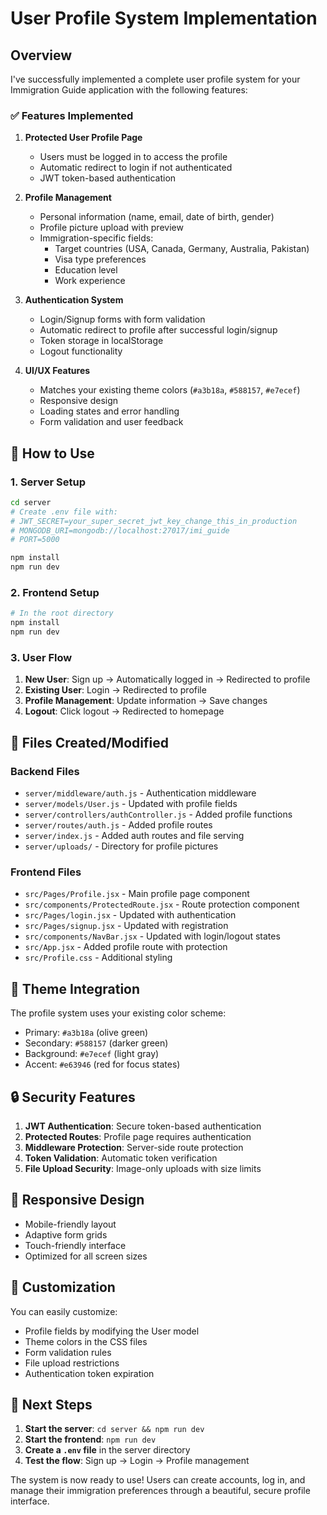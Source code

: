 # User Profile System Implementation

## Overview
I've successfully implemented a complete user profile system for your Immigration Guide application with the following features:

### ✅ Features Implemented

1. **Protected User Profile Page**
   - Users must be logged in to access the profile
   - Automatic redirect to login if not authenticated
   - JWT token-based authentication

2. **Profile Management**
   - Personal information (name, email, date of birth, gender)
   - Profile picture upload with preview
   - Immigration-specific fields:
     - Target countries (USA, Canada, Germany, Australia, Pakistan)
     - Visa type preferences
     - Education level
     - Work experience

3. **Authentication System**
   - Login/Signup forms with form validation
   - Automatic redirect to profile after successful login/signup
   - Token storage in localStorage
   - Logout functionality

4. **UI/UX Features**
   - Matches your existing theme colors (`#a3b18a`, `#588157`, `#e7ecef`)
   - Responsive design
   - Loading states and error handling
   - Form validation and user feedback

## 🚀 How to Use

### 1. Server Setup
```bash
cd server
# Create .env file with:
# JWT_SECRET=your_super_secret_jwt_key_change_this_in_production
# MONGODB_URI=mongodb://localhost:27017/imi_guide
# PORT=5000

npm install
npm run dev
```

### 2. Frontend Setup
```bash
# In the root directory
npm install
npm run dev
```

### 3. User Flow
1. **New User**: Sign up → Automatically logged in → Redirected to profile
2. **Existing User**: Login → Redirected to profile
3. **Profile Management**: Update information → Save changes
4. **Logout**: Click logout → Redirected to homepage

## 📁 Files Created/Modified

### Backend Files
- `server/middleware/auth.js` - Authentication middleware
- `server/models/User.js` - Updated with profile fields
- `server/controllers/authController.js` - Added profile functions
- `server/routes/auth.js` - Added profile routes
- `server/index.js` - Added auth routes and file serving
- `server/uploads/` - Directory for profile pictures

### Frontend Files
- `src/Pages/Profile.jsx` - Main profile page component
- `src/components/ProtectedRoute.jsx` - Route protection component
- `src/Pages/login.jsx` - Updated with authentication
- `src/Pages/signup.jsx` - Updated with registration
- `src/components/NavBar.jsx` - Updated with login/logout states
- `src/App.jsx` - Added profile route with protection
- `src/Profile.css` - Additional styling

## 🎨 Theme Integration

The profile system uses your existing color scheme:
- Primary: `#a3b18a` (olive green)
- Secondary: `#588157` (darker green)
- Background: `#e7ecef` (light gray)
- Accent: `#e63946` (red for focus states)

## 🔒 Security Features

1. **JWT Authentication**: Secure token-based authentication
2. **Protected Routes**: Profile page requires authentication
3. **Middleware Protection**: Server-side route protection
4. **Token Validation**: Automatic token verification
5. **File Upload Security**: Image-only uploads with size limits

## 📱 Responsive Design

- Mobile-friendly layout
- Adaptive form grids
- Touch-friendly interface
- Optimized for all screen sizes

## 🔧 Customization

You can easily customize:
- Profile fields by modifying the User model
- Theme colors in the CSS files
- Form validation rules
- File upload restrictions
- Authentication token expiration

## 🚀 Next Steps

1. **Start the server**: `cd server && npm run dev`
2. **Start the frontend**: `npm run dev`
3. **Create a `.env` file** in the server directory
4. **Test the flow**: Sign up → Login → Profile management

The system is now ready to use! Users can create accounts, log in, and manage their immigration preferences through a beautiful, secure profile interface. 